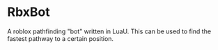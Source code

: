 # RbxBot
A roblox pathfinding "bot" written in LuaU.  This can be used to find the fastest pathway to a certain position.
